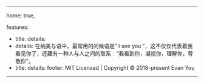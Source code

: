 ---

home: true,

features:
- title:
  details:
- 
  details:   在纳美与语中，最常用的问候语是“ I see you ”，这不仅仅代表着我看见你了，还藏有一种人与人之间的联系：“我看到你，凝视你，理解你，尊敬你”。
- title:
  details:
footer: MIT Licensed | Copyright © 2018-present Evan You

---